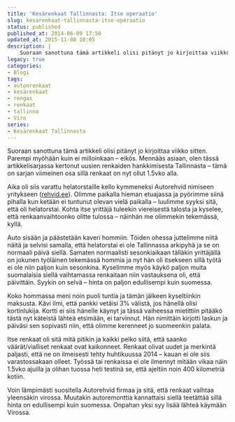 ```yaml
---
title: 'Kesärenkaat Tallinnasta: Itse operaatio'
slug: kesarenkaat-tallinnasta-itse-operaatio
status: published
published_at: 2014-06-09 17:50
updated_at: 2015-11-08 10:05
description: |
    Suoraan sanottuna tämä artikkeli olisi pitänyt jo kirjoittaa viikko sitten. Parempi myöhään kuin ei milloinkaan – eikös. Mennääs asiaan, olen tässä artikkelisarjassa kertonut uusien renkaiden hankkimisesta Tallinnasta – tämä on sarjan viimeinen osa sillä renkaat on nyt ollut 1.5vko alla. Aika oli siis varattu helatorstaille kello kymmeneksi Autorehvid nimiseen yritykseen (rehvid.ee). Olimme paikalla hieman etuajassa… Jatka lukemista Kesärenkaat Tallinnasta: Itse operaatio
legacy: true
categories:
- Blogi
tags:
- autonrenkaat
- kesärenkaat
- rengas
- renkaat
- tallinna
- Viro
series:
- Kesärenkaat Tallinnasta
---
```


<p>Suoraan sanottuna tämä artikkeli olisi pitänyt jo kirjoittaa viikko sitten. Parempi myöhään kuin ei milloinkaan &#8211; eikös. Mennääs asiaan, olen tässä artikkelisarjassa kertonut uusien renkaiden hankkimisesta Tallinnasta &#8211; tämä on sarjan viimeinen osa sillä renkaat on nyt ollut 1.5vko alla.</p>
<p>Aika oli siis varattu helatorstaille kello kymmeneksi Autorehvid nimiseen yritykseen (<a href="http://rehvid.ee/" target="_blank">rehvid.ee</a>). Olimme paikalla hieman etuajassa ja pyörimme siinä pihalla kun ketään ei tuntunut olevan vielä paikalla &#8211; luulimme syyksi sitä, että oli helatorstai. Kohta itse yrittäjä tuleekin viereisestä talosta ja kyselee, että renkaanvaihtoonko olitte tulossa &#8211; näinhän me olimmekin tekemässä, kyllä.</p>
<p>Auto sisään ja päästetään kaveri hommiin. Töiden ohessa juttelimme niitä näitä ja selvisi samalla, että helatorstai ei ole Tallinnassa arkipyhä ja se on normaali päivä siellä. Samaten normaalisti sesonkiaikaan tälläkin yrittäjällä on jokunen työläinen tekemässä hommia ja nyt hän oli itsekseen sillä työtä ei ole niin paljon kuin sesonkina. Kyselimme myös käykö paljon muita suomalaisia siellä vaihtamassa renkaitaan niin vastauksena oli, että päivittäin. Syykin on selvä &#8211; hinta on paljon edullisempi kuin suomessa.</p>
<p>Koko hommassa meni noin puoli tuntia ja tämän jälkeen kyseltiinkin maksusta. Kävi ilmi, että pankki vetäisi 3% välistä, jos hänellä olisi kortinlukija. Kortti ei siis hänelle käynyt ja tässä vaiheessa mietittiin pitääkö tästä nyt käteistä lähteä etsimään, ei tarvinnut. Hän nimittäin kirjotti laskun ja päiväsi sen sopivasti niin, että olimme kerenneet jo suomeenkin palata.</p>
<p>Itse renkaat oli sitä mitä pitikin ja kaikki pelko siitä, että saanko väärät/vialliset renkaat ovat kaikonneet. Renkaat olivat uudet ja merkintä paljasti, että ne on ilmeisesti tehty huhtikuussa 2014 &#8211; kauan ei ole siis varastossakaan olleet. Työssä tai renkaissa ei ole ilmennyt mitään vikaa näin 1.5vko ajuilla ja olihan tuossa heti testinä se, että ajeltiin noin 400 kilometriä kotiin.</p>
<p>Voin lämpimästi suositella Autorehvid firmaa ja sitä, että renkaat vaihtaa yleensäkin virossa. Muutakin autoremonttia kannattaisi siellä teetättää sillä hinta on edullisempi kuin suomessa. Onpahan yksi syy lisää lähteä käymään Virossa.</p>